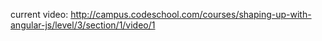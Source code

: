 current video: http://campus.codeschool.com/courses/shaping-up-with-angular-js/level/3/section/1/video/1
